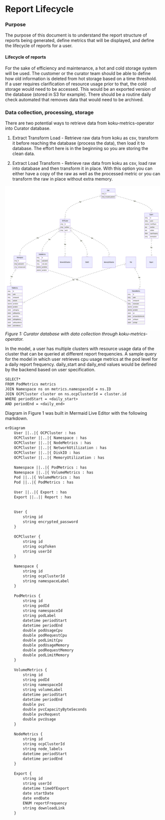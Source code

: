 # Report Lifecycle

### Purpose

The purpose of this document is to understand the report structure of reports being generated, define metrics that will be displayed, and define the lifecycle of reports for a user.

#### Lifecycle of reports
For the sake of efficiency and maintenance, a hot and cold storage system will be used. The customer or the curator team should be able to define how old information is deleted from hot storage based on a time threshold. If a user requires clarification of resource usage prior to that, the cold storage would need to be accessed. This would be an exported version of the database (stored in S3 for example). There should be a routine daily check automated that removes data that would need to be archived.

### Data collection, processing, storage

There are two potential ways to retrieve data from koku-metrics-operator into Curator database.

1. Extract Transform Load - Retrieve raw data from koku as csv, transform it before reaching the database (process the data), then load it to database. The effort here is in the beginning so you are storing the clean data.

2. Extract Load Transform - Retrieve raw data from koku as csv, load raw into database and then transform it in place. With this option you can either have a copy of the raw as well as the processed metric or you can transform the raw in place without extra memory.

![](DataModelDiagram.png)
*Figure 1: Curator database with data collection through koku-metrics-operator.*

In the model, a user has multiple clusters with resource usage data of the cluster that can be queried at different report frequencies. A sample query for the model in which user retrieves cpu usage metrics at the pod level for a daily report frequency. daily_start and daily_end values would be defined by the backend based on user specification.

```
SELECT*
FROM PodMetrics metrics
JOIN Namespace ns on metrics.namespaceId = ns.ID
JOIN OCPCluster cluster on ns.ocpClusterId = cluster.id
WHERE periodStart = <daily_start>
AND periodEnd = <daily_end>
```

Diagram in Figure 1 was built in Mermaid Live Editor with the following markdown.

```
erDiagram
    User ||..|{ OCPCluster : has
    OCPCluster ||..|{ Namespace : has
    OCPCluster ||..|{ NodeMetrics : has
    OCPCluster ||..|{ NetworkUtilization : has
    OCPCluster ||..|{ DiskIO : has
    OCPCluster ||..|{ MemoryUtilization : has

    Namespace ||..|{ PodMetrics : has
    Namespace ||..|{ VolumeMetrics : has
    Pod ||..|{ VolumeMetrics : has
    Pod ||..|{ PodMetrics : has

    User ||..|{ Export : has
    Export ||..|| Report : has


    User {
        string id
        string encrypted_password
    }

    OCPCluster {
        string id
        string ocpToken
        string userId
    }

    Namespace {
        string id
        string ocpClusterId
        string namespaceLabel
    }

    PodMetrics {
        string id
        string podId
        string namespaceId
        string podLabel
        datetime periodStart
        datetime periodEnd
        double podUsageCpu
        double podRequestCpu
        double podLimitCpu
        double podUsageMemory
        double podRequestMemory
        double podLimitMemory
    }

    VolumeMetrics {
        string id
        string podId
        string namespaceId
        string volumeLabel
        datetime periodStart
        datetime periodEnd
        double pvc
        double pvcCapacityByteSeconds
        double pvcRequest
        double pvcUsage
    }

    NodeMetrics {
        string id
        string ocpClusterId
        string node_labels
        datetime periodStart
        datetime periodEnd
    }

    Export {
        string id
        string userId
        datetime timeOfExport
        date startDate
        date endDate
        ENUM reportFrequency
        string downloadLink
    }
```
